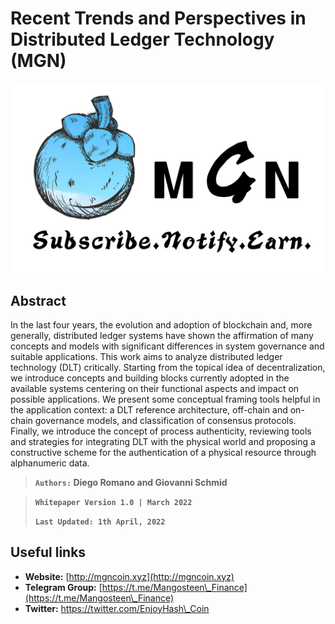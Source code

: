# Recent Trends and Perspectives in Distributed Ledger Technology (MGN)

![](.gitbook/assets/whitepaper-logo.png)

## Abstract

In the last four years, the evolution and adoption of blockchain and, more generally, distributed ledger systems have shown the affirmation of many concepts and models with significant differences in system governance and suitable applications. This work aims to analyze distributed ledger technology (DLT) critically. Starting from the topical idea of decentralization, we introduce concepts and building blocks currently adopted in the available systems centering on their functional aspects and impact on possible applications. We present some conceptual framing tools helpful in the application context: a DLT reference architecture, off-chain and on-chain governance models, and classification of consensus protocols. Finally, we introduce the concept of process authenticity, reviewing tools and strategies for integrating DLT with the physical world and proposing a constructive scheme for the authentication of a physical resource through alphanumeric data.



> **`Authors:` Diego Romano and Giovanni Schmid**

> **`Whitepaper Version 1.0 | March 2022`**
>
> **`Last Updated: 1th April, 2022`**

## **Useful links**

* **Website:** [http://mgncoin.xyz](http://mgncoin.xyz)
* **Telegram Group:** [https://t.me/Mangosteen\_Finance](https://t.me/Mangosteen\_Finance)
* **Twitter:** https://twitter.com/EnjoyHash\_Coin
